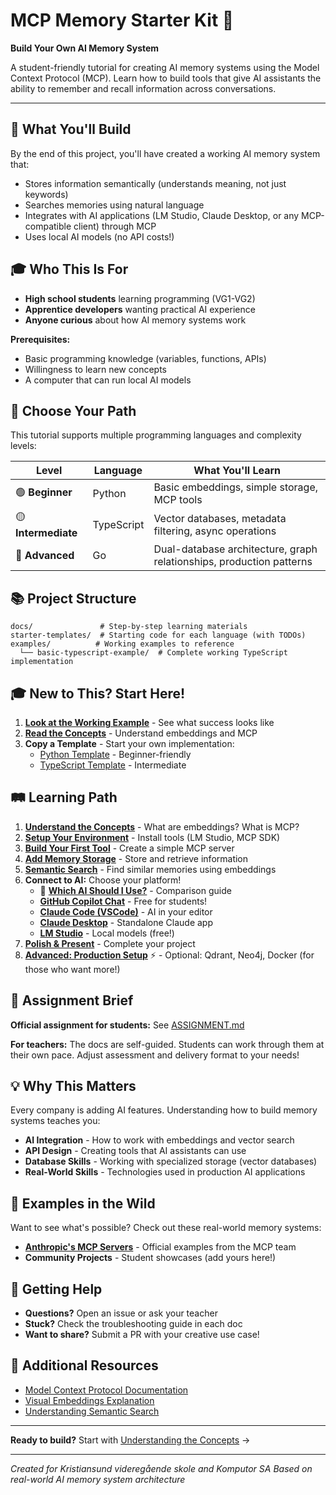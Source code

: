 # MCP Memory Starter Kit 🧠

**Build Your Own AI Memory System**

A student-friendly tutorial for creating AI memory systems using the Model Context Protocol (MCP). Learn how to build tools that give AI assistants the ability to remember and recall information across conversations.

---

## 🎯 What You'll Build

By the end of this project, you'll have created a working AI memory system that:
- Stores information semantically (understands meaning, not just keywords)
- Searches memories using natural language
- Integrates with AI applications (LM Studio, Claude Desktop, or any MCP-compatible client) through MCP
- Uses local AI models (no API costs!)

## 🎓 Who This Is For

- **High school students** learning programming (VG1-VG2)
- **Apprentice developers** wanting practical AI experience
- **Anyone curious** about how AI memory systems work

**Prerequisites:**
- Basic programming knowledge (variables, functions, APIs)
- Willingness to learn new concepts
- A computer that can run local AI models

## 🚀 Choose Your Path

This tutorial supports multiple programming languages and complexity levels:

| Level | Language | What You'll Learn |
|-------|----------|-------------------|
| 🟢 **Beginner** | Python | Basic embeddings, simple storage, MCP tools |
| 🟡 **Intermediate** | TypeScript | Vector databases, metadata filtering, async operations |
| 🔴 **Advanced** | Go | Dual-database architecture, graph relationships, production patterns |

## 📚 Project Structure

```
docs/               # Step-by-step learning materials
starter-templates/  # Starting code for each language (with TODOs)
examples/          # Working examples to reference
  └── basic-typescript-example/  # Complete working TypeScript implementation
```

## 🎓 New to This? Start Here!

1. **[Look at the Working Example](examples/basic-typescript-example/)** - See what success looks like
2. **[Read the Concepts](docs/01-concepts.md)** - Understand embeddings and MCP
3. **Copy a Template** - Start your own implementation:
   - [Python Template](starter-templates/python-template/) - Beginner-friendly
   - [TypeScript Template](starter-templates/typescript-template/) - Intermediate

## 🛤️ Learning Path

1. **[Understand the Concepts](docs/01-concepts.md)** - What are embeddings? What is MCP?
2. **[Setup Your Environment](docs/02-setup-guide.md)** - Install tools (LM Studio, MCP SDK)
3. **[Build Your First Tool](docs/03-first-mcp-tool.md)** - Create a simple MCP server
4. **[Add Memory Storage](docs/04-memory-storage.md)** - Store and retrieve information
5. **[Semantic Search](docs/05-semantic-search.md)** - Find similar memories using embeddings
6. **Connect to AI:** Choose your platform!
   - 🤔 **[Which AI Should I Use?](docs/choosing-ai-platform.md)** - Comparison guide
   - **[GitHub Copilot Chat](docs/github-copilot-mcp-setup.md)** - Free for students!
   - **[Claude Code (VSCode)](docs/claude-code-mcp-setup.md)** - AI in your editor
   - **[Claude Desktop](docs/mcp-setup-guide.md)** - Standalone Claude app
   - **[LM Studio](docs/lm-studio-mcp-setup.md)** - Local models (free!)
7. **[Polish & Present](docs/06-final-project.md)** - Complete your project
8. **[Advanced: Production Setup](docs/07-advanced-production.md)** ⚡ - Optional: Qdrant, Neo4j, Docker (for those who want more!)

## 🎯 Assignment Brief

**Official assignment for students:** See [ASSIGNMENT.md](ASSIGNMENT.md)

**For teachers:** The docs are self-guided. Students can work through them at their own pace. Adjust assessment and delivery format to your needs!

## 💡 Why This Matters

Every company is adding AI features. Understanding how to build memory systems teaches you:
- **AI Integration** - How to work with embeddings and vector search
- **API Design** - Creating tools that AI assistants can use
- **Database Skills** - Working with specialized storage (vector databases)
- **Real-World Skills** - Technologies used in production AI applications

## 🌟 Examples in the Wild

Want to see what's possible? Check out these real-world memory systems:
- **[Anthropic's MCP Servers](https://github.com/modelcontextprotocol/servers)** - Official examples from the MCP team
- **Community Projects** - Student showcases (add yours here!)

## 🤝 Getting Help

- **Questions?** Open an issue or ask your teacher
- **Stuck?** Check the troubleshooting guide in each doc
- **Want to share?** Submit a PR with your creative use case!

## 📖 Additional Resources

- [Model Context Protocol Documentation](https://modelcontextprotocol.io/)
- [Visual Embeddings Explanation](https://www.youtube.com/watch?v=wjZofJX0v4M)
- [Understanding Semantic Search](https://www.elastic.co/what-is/semantic-search)

---

**Ready to build?** Start with [Understanding the Concepts](docs/01-concepts.md) →

---

*Created for Kristiansund videregående skole and Komputor SA*
*Based on real-world AI memory system architecture*
